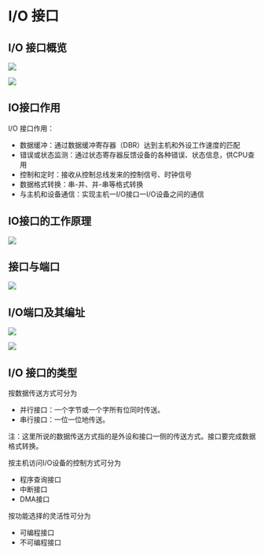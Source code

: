 # I/O 接口

<!-- toc -->

## I/O 接口概览


![](https://cdn.jsdelivr.net/gh/Rosefinch-Midsummer/MyImagesHost03/img/20240604192311.png)


![](https://cdn.jsdelivr.net/gh/Rosefinch-Midsummer/MyImagesHost03/img/20240604192215.png)

## IO接口作用

I/O 接口作用：

- 数据缓冲：通过数据缓冲寄存器（DBR）达到主机和外设工作速度的匹配
- 错误或状态监测：通过状态寄存器反馈设备的各种错误、状态信息，供CPU查用
- 控制和定时：接收从控制总线发来的控制信号、时钟信号
- 数据格式转换：串-并、并-串等格式转换
- 与主机和设备通信：实现主机一I/O接口一I/O设备之间的通信
## IO接口的工作原理

![](https://cdn.jsdelivr.net/gh/Rosefinch-Midsummer/MyImagesHost03/img/20240604191308.png)

## 接口与端口

![](https://cdn.jsdelivr.net/gh/Rosefinch-Midsummer/MyImagesHost03/img/20240604191640.png)

## I/O端口及其编址

![](https://cdn.jsdelivr.net/gh/Rosefinch-Midsummer/MyImagesHost03/img/20240604191702.png)

![](https://cdn.jsdelivr.net/gh/Rosefinch-Midsummer/MyImagesHost03/img/20240604192137.png)


## I/O 接口的类型

按数据传送方式可分为

- 并行接口：一个字节或一个字所有位同时传送。
- 串行接口：一位一位地传送。

注：这里所说的数据传送方式指的是外设和接口一侧的传送方式。接口要完成数据格式转换。

按主机访问I/O设备的控制方式可分为

- 程序查询接口
- 中断接口
- DMA接口

按功能选择的灵活性可分为

- 可编程接口
- 不可编程接口